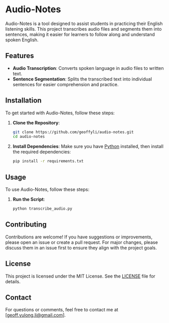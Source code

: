 # Audio-Notes

Audio-Notes is a tool designed to assist students in practicing their English listening skills. This project transcribes audio files and segments them into sentences, making it easier for learners to follow along and understand spoken English.

## Features

- **Audio Transcription**: Converts spoken language in audio files to written text.
- **Sentence Segmentation**: Splits the transcribed text into individual sentences for easier comprehension and practice.

## Installation

To get started with Audio-Notes, follow these steps:

1. **Clone the Repository**:
    ```bash
    git clone https://github.com/geoffyli/audio-notes.git
    cd audio-notes
    ```

2. **Install Dependencies**:
    Make sure you have [Python](https://www.python.org/downloads/) installed, then install the required dependencies:
    ```bash
    pip install -r requirements.txt
    ```

## Usage

To use Audio-Notes, follow these steps:
1. **Run the Script**:
    ```bash
    python transcribe_audio.py
    ```


## Contributing

Contributions are welcome! If you have suggestions or improvements, please open an issue or create a pull request. For major changes, please discuss them in an issue first to ensure they align with the project goals.

## License

This project is licensed under the MIT License. See the [LICENSE](LICENSE) file for details.

## Contact

For questions or comments, feel free to contact me at [geoff.yulong.li@gmail.com].
